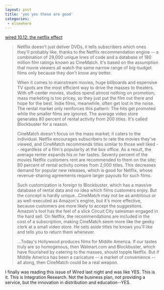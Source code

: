```yaml
---
layout: post
title: 'yes yes these are good'
categories:
 - elsewhere
---
```


<a href="http://www.wired.com/wired/archive/10.12/netflix.html">wired 10.12: the netflix effect</a><blockquote>Netflix doesn't just deliver DVDs, it tells subscribers which ones they'll probably like, thanks to the Netflix recommendation engine &#45;&#45; a combination of 29,000 unique lines of code and a database of 180 million film ratings known as CineMatch. It's based on the assumption that movie viewers all watch the same narrow range of big-budget films only because they don't know any better.



When it comes to mainstream movies, huge billboards and expensive TV spots are the most efficient way to drive the masses to theaters. With off-center movies, studios spend almost nothing on promotion; mass marketing is too pricey, so they just put the film out there and hope for the best. Indie films, meanwhile, often get lost in the noise. The rental market only reinforces this pattern: The hits get promoted while the smaller films are ignored. The average video store generates 80 percent of rental activity from 200 titles. It's called Blockbuster for a reason. 



CineMatch doesn't focus on the mass market; it caters to the individual. Netflix encourages subscribers to rate the movies they've viewed, and CineMatch recommends titles similar to those well liked &#45;&#45; regardless of a film's popularity at the box office. As a result, the average renter expands his or her tastes. Seventy percent of the movies Netflix customers rent are recommended to them on the site; 80 percent of rental activity comes from 2,000 titles. This decreases demand for popular new releases, which is good for Netflix, whose revenue-sharing agreements require larger payouts for such films. 



Such customization is foreign to Blockbuster, which has a massive database of rental data and no idea which films customers enjoy. But the concept is hardly unique...CineMatch may not be as ambitious or as well-executed as Amazon's engine, but it's more effective, because customers are more likely to accept the suggestions. Amazon's tool has the feel of a slick Circuit City salesman engaged in the hard sell. On Netflix, the recommendations are included in the cost of a subscription, making CineMatch seem more like the geeky clerk at a small video store. He sets aside titles he knows you'll like and tells you to return them whenever.



...Today's Hollywood produces films for Middle America. If our tastes truly are so homogenous, then Walmart.com and Blockbuster, which have flourished by catering to the masses, should topple Netflix. But if Middle America has been a caricature &#45;&#45; a market of convenience &#45;&#45; all along, then CineMatch could be a real weapon.</blockquote>I finally was reading this issue of Wired last night and was like YES. This is it. This is Integration Research. Not the business plan, not providing a service, but the innovation in distribution and education--YES.

